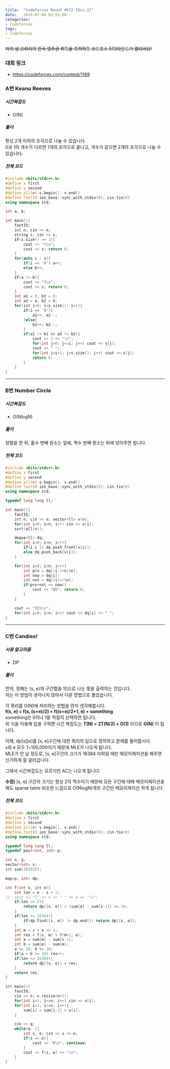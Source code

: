 ```yaml
---
title:  "Codeforces Round #572 (Div.2)"
date:   2019-07-06 02:55:00
categories:
- Codeforces
tags:
- Codeforces
---
```


<s>마치 샘 오취리의 한국 영주권 취득을 축하하듯 코드포스 572라운드가 열리네요!</s>

### 대회 링크
* https://codeforces.com/contest/1189

### A번 Keanu Reeves

##### 시간복잡도
* O(N)

##### 풀이
항상 2개 이하의 조각으로 나눌 수 있습니다.<br>
0과 1의 개수가 다르면 1개의 조각으로 끝나고, 개수가 같으면 2개의 조각으로 나눌 수 있습니다.

##### 전체 코드
```cpp
#include <bits/stdc++.h>
#define x first
#define y second
#define all(v) v.begin(), v.end()
#define fastIO ios_base::sync_with_stdio(0); cin.tie(0)
using namespace std;

int a, b;

int main(){
	fastIO;
	int n; cin >> n;
	string s; cin >> s;
	if(s.size() == 1){
		cout << "1\n";
		cout << s; return 0;
	}
	for(auto i : s){
		if(i == '0') a++;
		else b++;
	}
	if(a != b){
		cout << "1\n";
		cout << s; return 0;
	}
	int a1 = 0, b1 = 0;
	int a2 = a, b2 = b;
	for(int i=0; i<s.size(); i++){
		if(i == '0'){
			a1++; a2--;
		}else{
			b1++; b2--;
		}
		if(a1 != b1 && a2 != b2){
			cout << 2 << "\n";
			for(int j=0; j<=i; j++) cout << s[j];
			cout << " ";
			for(int j=i+1; j<s.size(); j++) cout << s[j];
			return 0;
		}
	}
}
```


<hr>

### B번 Number Circle

##### 시간복잡도
* O(NlogN)

##### 풀이
정렬을 한 뒤, 홀수 번째 원소는 앞에, 짝수 번째 원소는 뒤에 넣어주면 됩니다.

##### 전체 코드
```cpp
#include <bits/stdc++.h>
#define x first
#define y second
#define all(v) v.begin(), v.end()
#define fastIO ios_base::sync_with_stdio(0); cin.tie(0)
using namespace std;

typedef long long ll;

int main(){
	fastIO;
	int n; cin >> n; vector<ll> v(n);
	for(int i=0; i<n; i++) cin >> v[i];
	sort(all(v));

	deque<ll> dq;
	for(int i=0; i<n; i++){
		if(i & 1) dq.push_front(v[i]);
		else dq.push_back(v[i]);
	}

	for(int i=0; i<n; i++){
		int prv = dq[(i-1+n)%n];
		int now = dq[i];
		int nxt = dq[(i+1)%n];
		if(prv+nxt <= now){
			cout << "NO"; return 0;
		}
	}

	cout << "YES\n";
	for(int i=0; i<n; i++) cout << dq[i] << " ";
}
```

<hr>

### C번 Candies!

##### 사용 알고리즘
* DP

##### 풀이
먼저, 정해는 (s, e)의 구간합을 10으로 나눈 몫을 출력하는 것입니다.<Br>
저는 이 방법이 생각나지 않아서 다른 방법으로 풀었습니다.

각 쿼리를 O(N)에 처리하는 방법을 먼저 생각해봅시다.<br>
**f(s, e) = f(s, (s+e)/2) + f((s+e)/2+1, e) + something**<br>
something은 0이나 1을 적절히 선택하면 됩니다.<br>
위 식을 이용해 답을 구하면 시간 복잡도는 **T(N) = 2T(N/2) + O(1)** 이므로 **O(N)** 이 됩니다.

이제, dp[s][e]를 [s, e]구간에 대한 쿼리의 답으로 정의하고 문제를 풀어봅시다.<Br>
s와 e 모두 1~100,000이기 때문에 MLE가 나오게 됩니다.<br>
MLE가 안 날 정도로, [s, e]구간의 크기가 16384 이하일 때만 메모이제이션을 해주면 신기하게 잘 굴러갑니다.

그래서 시간복잡도는 모르지만 AC는 나오게 됩니다.

**수정)** [s, e] 구간의 크기는 항상 2의 멱수이기 때문에 모든 구간에 대해 메모이제이션을 해도 sparse table 비슷한 느낌으로 O(NlogN)개의 구간만 메모이제이션 하게 됩니다.

##### 전체 코드
```cpp
#include <bits/stdc++.h>
#define x first
#define y second
#define all(v) v.begin(), v.end()
#define fastIO ios_base::sync_with_stdio(0); cin.tie(0)
using namespace std;

typedef long long ll;
typedef pair<int, int> p;

int n, q;
vector<int> v;
int sum[101010];

map<p, int> dp;

int f(int s, int e){
	int len = e - s + 1;
//	cout << "f" << s << " " << e << "\n";
	if(len == 2){
		return dp[{s, e}] = (sum[e] - sum[s-1]) >= 10;
	}
	if(len <= 16384){
		if(dp.find({s, e}) != dp.end()) return dp[{s, e}];
	}
	int m = s + e >> 1;
	int res = f(s, m) + f(m+1, e);
	int a = sum[m] - sum[s-1];
	int b = sum[e] - sum[m];
	a %= 10, b %= 10;
	if(a + b >= 10) res++;
	if(len <= 16384){
		return dp[{s, e}] = res;
	}
	return res;
}

int main(){
	fastIO;
	cin >> n; v.resize(n+1);
	for(int i=1; i<=n; i++) cin >> v[i];
	for(int i=1; i<=n; i++){
		sum[i] = sum[i-1] + v[i];
	}

	cin >> q;
	while(q--){
		int s, e; cin >> s >> e;
		if(s == e){
			cout << "0\n"; continue;
		}
		cout << f(s, e) << "\n";
	}
}
```
